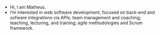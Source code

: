 - Hi, I am Matheus.
- I’m interested in web software development, focused on back-end and sofware integrations via APIs; team management and coaching; teaching, lecturing, and training; agile methodologies and Scrum framework.

<!---
mlcalache/mlcalache is a ✨ special ✨ repository because its `README.md` (this file) appears on your GitHub profile.
You can click the Preview link to take a look at your changes.
--->
